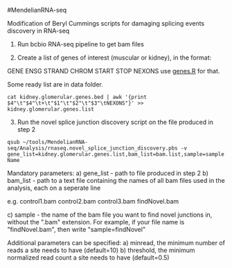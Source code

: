 #MendelianRNA-seq

Modification of Beryl Cummings scripts for damaging splicing events discovery in RNA-seq

1. Run bcbio RNA-seq pipeline to get bam files

2. Create a list of genes of interest (muscular or kidney), in the format:

GENE	ENSG	STRAND	CHROM	START	STOP	NEXONS
use [genes.R](https://github.com/naumenko-sa/bioscripts/blob/master/genes.R) for that.

Some ready list are in data folder.

```cat kidney.glomerular.genes.bed | awk '{print $4"\t"$4"\t+\t"$1"\t"$2"\t"$3"\tNEXONS"}' >> kidney.glomerular.genes.list```

3. Run the novel splice junction discovery script on the file produced in step 2 

```qsub ~/tools/MendelianRNA-seq/Analysis/rnaseq.novel_splice_junction_discovery.pbs -v gene_list=kidney.glomerular.genes.list,bam_list=bam.list,sample=sampleName```

Mandatory parameters:
a) gene_list - path to file produced in step 2
b) bam_list - path to a text file containing the names of all bam files used in the analysis, each on a seperate line

e.g.
control1.bam
control2.bam
control3.bam
findNovel.bam

c) sample - the name of the bam file you want to find novel junctions in, without the ".bam" extension. For example, if your file name is "findNovel.bam", then write "sample=findNovel"

Additional parameters can be specified:
a) minread, the minimum number of reads a site needs to have (default=10)
b) threshold, the minimum normalized read count a site needs to have (default=0.5)
	


